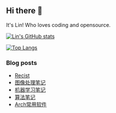 ## Hi there 👋
It's Lin! Who loves coding and opensource.

[![Lin's GitHub stats](https://github-readme-stats.vercel.app/api?username=linhandev&theme=dark)](https://github.com/anuraghazra/github-readme-stats)

[![Top Langs](https://github-readme-stats.vercel.app/api/top-langs/?username=linhandev&layout=compact)](https://github.com/anuraghazra/github-readme-stats)

### Blog posts
<!-- BLOG-POST-LIST:START -->
- [Recist](https://linhandev.github.io//posts/tumor/)
- [图像处理笔记](https://linhandev.github.io//posts/image-video-processing/)
- [机器学习笔记](https://linhandev.github.io//posts/ML/)
- [算法笔记](https://linhandev.github.io//posts/algorithm/)
- [Arch常用软件](https://linhandev.github.io//posts/Arch-Apps/)
<!-- BLOG-POST-LIST:END -->


